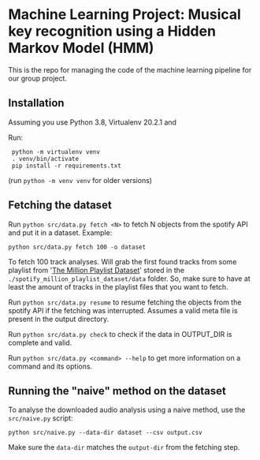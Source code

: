 # Machine Learning Project: Musical key recognition using a Hidden Markov Model (HMM)
This is the repo for managing the code of the machine learning pipeline for our group project.

## Installation
Assuming you use Python 3.8, Virtualenv 20.2.1 and 

Run:

```shell
 python -m virtualenv venv
 . venv/bin/activate
 pip install -r requirements.txt
```

(run `python -m venv venv` for older versions)

## Fetching the dataset

Run `python src/data.py fetch <N>` to fetch N objects from the spotify API and put it in a dataset. Example:

```shell
python src/data.py fetch 100 -o dataset
```

To fetch 100 track analyses. Will grab the first found tracks from some playlist from '[The Million Playlist Dataset](https://www.kaggle.com/sadakathussainfahad/spotify-million-playlist-dataset)' stored in the `./spotify_million_playlist_dataset/data` folder. So, make sure to have at least the amount of tracks in the playlist files that you want to fetch.

Run `python src/data.py resume` to resume fetching the objects from the spotify API if the fetching was interrupted. Assumes a valid meta file is present in the output directory.

Run `python src/data.py check` to check if the data in OUTPUT_DIR is complete and valid.

Run `python src/data.py <command> --help` to get more information on a command and its options.

## Running the "naive" method on the dataset

To analyse the downloaded audio analysis using a naive method, use the `src/naive.py` script:

```
python src/naive.py --data-dir dataset --csv output.csv
```

Make sure the `data-dir` matches the `output-dir` from the fetching step.

